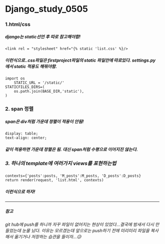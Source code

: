 # Django_study_0505

### 1.html/css
##### django는 static선언 후 따로 참고해야함!

    <link rel = "stylesheet" href="{% static 'list.css' %}/> 
    
##### 이런식으로..css파일은 firstproject파일의 static 파일안에 따로있다. settings.py에서 static 적용도 해줘야함.

    import os
        STATIC_URL = '/static/'
    STATICFILES_DIRS=(
        os.path.join(BASE_DIR,'static'),
    )


### 2. span 정렬
##### span은 div처럼 가운데 정렬이 적용이 안됨!

    display: table;
    text-align: center;
    
##### 같이 적용하면 가운데 정렬은 됨. 대신 span처럼 수평으로 이어지진 않는다.

### ___3. 하나의 template에 여러가지 views를 표현하는법___
##### 
    contexts={'posts':posts, 'M_posts':M_posts, 'D_posts':D_posts}
    return render(request, 'list.html', contexts)
##### 이런식으로 하자!
* * *
##### 참고
###### git hub에 push를 하니까 자꾸 파일이 없어지는 현상이 있었다...결국에 밤새서 다시 만들었는데 눈물 났다. 이유는 모르겠는데 앞으로는 push하기 전에 미리미리 파일을 복사해서 옮기거나 저장하는 습관을 들이자...:disappointed_relieved:

